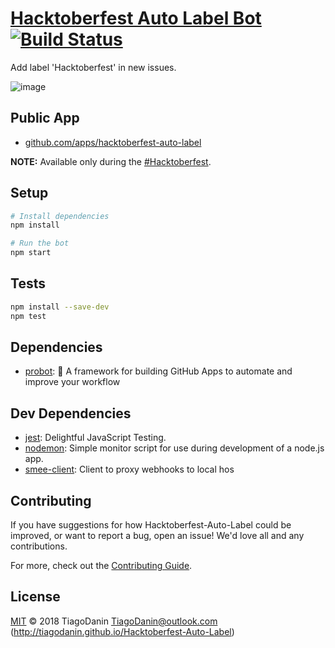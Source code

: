 # [Hacktoberfest Auto Label Bot](https://github.com/apps/hacktoberfest-auto-label) [![Build Status](https://travis-ci.org/TiagoDanin/Hacktoberfest-Auto-Label.svg?branch=master)](https://travis-ci.org/TiagoDanin/Hacktoberfest-Auto-Label)

Add label &#39;Hacktoberfest&#39; in new issues.

![image](https://user-images.githubusercontent.com/5731176/46247590-047c1280-c3e4-11e8-97ce-4155445dd609.png)

## Public App

- [github.com/apps/hacktoberfest-auto-label](https://github.com/apps/hacktoberfest-auto-label)

**NOTE:** Available only during the [#Hacktoberfest](https://hacktoberfest.digitalocean.com).

## Setup

```sh
# Install dependencies
npm install

# Run the bot
npm start
```

## Tests

```sh
npm install --save-dev
npm test
```

## Dependencies

- [probot](https://ghub.io/probot): 🤖 A framework for building GitHub Apps to automate and improve your workflow

## Dev Dependencies

- [jest](https://ghub.io/jest): Delightful JavaScript Testing.
- [nodemon](https://ghub.io/nodemon): Simple monitor script for use during development of a node.js app.
- [smee-client](https://ghub.io/smee-client): Client to proxy webhooks to local hos

## Contributing

If you have suggestions for how Hacktoberfest-Auto-Label could be improved, or want to report a bug, open an issue! We'd love all and any contributions.

For more, check out the [Contributing Guide](CONTRIBUTING.md).

## License

[MIT](LICENSE) © 2018 TiagoDanin <TiagoDanin@outlook.com> (http://tiagodanin.github.io/Hacktoberfest-Auto-Label)
